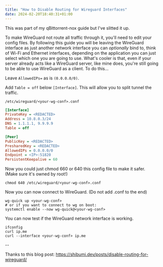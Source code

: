 ```yaml
---
title: "How to Disable Routing for Wireguard Interfaces"
date: 2024-02-20T18:40:31+01:00
---
```


This was part of my qBittorrent-nox guide but I've slitted it up.

To make WireGuard not route all traffic through it, you'll need to edit your config files. By following this guide you will be leaving the WireGuard interface as just another network interface you can *optionally* bind to, think of Wi-Fi and Ethernet interfaces, depending on the application you can just select which one you are going to use. What's cooler is that, even if your server already acts like a WireGuard server, like mine does, you're still going to be able to use WireGuard as a client. To do this...

Leave `AllowedIPs=` as is `(0.0.0.0/0)`.

Add `Table = off` below `[Interface]`. This will allow you to split tunnel the traffic.

`/etc/wireguard/<your-wg-conf>.conf`
```ini
[Interface]
PrivateKey = <REDACTED>
Address = 10.8.0.3/24
DNS = 1.1.1.1, 9.9.9.9
Table = off

[Peer]
PublicKey = <REDACTED>
PresharedKey = <REDACTED>
AllowedIPs = 0.0.0.0/0
Endpoint = <IP>:51820
PersistentKeepalive = 60
```

Now you could just chmod 660 or 640 this config file to make it safer. (Make sure it's owned by root!)

```plain
chmod 640 /etc/wireguard/<your-wg-conf>.conf
```

Now you can now connect to WireGuard. (Do not add .conf to the end)

```plain
wg-quick up <your-wg-conf>
# or if you want to connect to wg on boot:
systemctl enable --now wg-quick@<your-wg-conf>
```

You can now test if the WireGuard network interface is working.

```plain
ifconfig
curl ip.me
curl --interface <your-wg-conf> ip.me
```

--

Thanks to this blog post: <https://shibumi.dev/posts/disable-routing-for-wireguard/>
